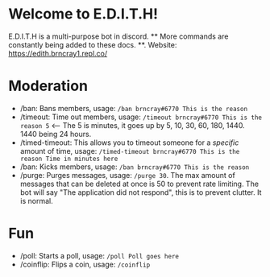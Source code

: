 # Welcome to E.D.I.T.H!

E.D.I.T.H is a multi-purpose bot in discord. ** More commands are constantly being added to these docs. **. 
Website: https://edith.brncray1.repl.co/


# Moderation

 - /ban: Bans members, usage: `/ban brncray#6770 This is the reason `
 - /timeout: Time out members, usage: `/timeout brncray#6770 This is the reason 5` <-- The 5 is minutes, it goes up by 5, 10, 30, 60, 180, 1440. 1440 being 24 hours. 
 - /timed-timeout: This allows you to timeout someone for a *specific* amount of time, usage: `/timed-timeout brncray#6770 This is the reason Time in minutes here`
 - /ban: Kicks members, usage: `/ban brncray#6770 This is the reason `
 - /purge: Purges messages, usage: `/purge 30`. The max amount of messages that can be deleted at once is 50 to prevent rate limiting. The bot will say "The application did not respond", this is to prevent clutter. It is normal. 



# Fun

 - /poll: Starts a poll, usage: `/poll Poll goes here`
 - /coinflip: Flips a coin, usage: `/coinflip`

